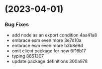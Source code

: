 #  (2023-04-01)


### Bug Fixes

* add node as an export condition 4aa41a8
* embrace esm even more 3e7d10a
* embrace esm even more b3b8e9d
* omit client package for now 6f16b17
* typing 8851307
* update package definitions 300a978



